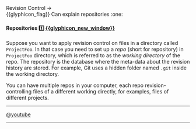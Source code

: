 <div id="path">Revision Control → </div>
<span id="outcomes">{{glyphicon_flag}} Can explain repositories :one:</span>

<div id="title">

#### Repositories :one: [{{glyphicon_new_window}}]({{baseUrl}}/revisionControl/repositories/index.html)

</div>

<div id="body">

<tip-box type="definition">
  <include src="../../common/definitions.md#def-repo" />
</tip-box>

<tabs>
  <tab header=":abc:">
  
Suppose you want to apply revision control on files in a directory called `ProjectFoo`. In that case you need to set up a _repo_ (short for repository) in `ProjectFoo` directory, which is referred to as the _working directory_ of the repo. The repository is the database where the meta-data about the revision history are stored. For example, Git uses a hidden folder named `.git` inside the working directory.

You can have multiple repos in your computer, each repo revision-controlling files of a different working directly, for examples, files of different projects.

  <hr></tab>
  <tab header=":tv:">

@[youtube](mLnxwlCEIb8)

  <hr></tab>
</tabs>

</div>

<div id="extras">
<include src="exercises.md" />
</div>